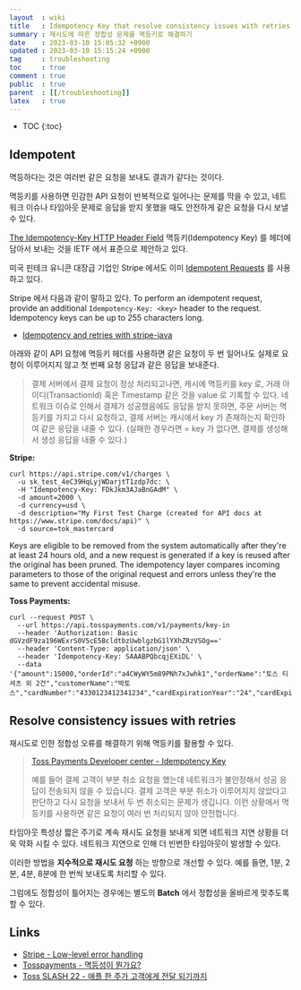 ```yaml
---
layout  : wiki
title   : Idempotency Key that resolve consistency issues with retries
summary : 재시도에 따른 정합성 문제를 멱등키로 해결하기
date    : 2023-03-10 15:05:32 +0900
updated : 2023-03-10 15:15:24 +0900
tag     : troubleshooting
toc     : true
comment : true
public  : true
parent  : [[/troubleshooting]]
latex   : true
---
```

* TOC
{:toc}

## Idempotent

멱등하다는 것은 여러번 같은 요청을 보내도 결과가 같다는 것이다.

멱등키를 사용하면 민감한 API 요청이 반복적으로 일어나는 문제를 막을 수 있고, 네트워크 이슈나 타임아웃 문제로 응답을 받지 못했을 때도 안전하게 같은 요청을 다시 보낼 수 있다.

[The Idempotency-Key HTTP Header Field](https://datatracker.ietf.org/doc/draft-ietf-httpapi-idempotency-key-header/) 멱등키(Idempotency Key) 를 헤더에 담아서 보내는 것을 IETF 에서 표준으로 제안하고 있다.

미국 핀테크 유니콘 대장급 기업인 Stripe 에서도 이미 [Idempotent Requests](https://stripe.com/docs/api/idempotent_requests) 를 사용하고 있다.

Stripe 에서 다음과 같이 말하고 있다. To perform an idempotent request, provide an additional `Idempotency-Key: <key>` header to the request. Idempotency keys can be up to 255 characters long.

- [Idempotency and retries with stripe-java](https://stripe.com/docs/videos/developer-foundations?video=idempotency-and-retries&lang=java)

아래와 같이 API 요청에 멱등키 헤더를 사용하면 같은 요청이 두 번 일어나도 실제로 요청이 이루어지지 않고 첫 번째 요청 응답과 같은 응답을 보내준다.

> 결제 서버에서 결제 요청이 정상 처리되고나면, 캐시에 멱등키를 key 로, 거래 아이디(TransactionId) 혹은 Timestamp 같은 것을 value 로 기록할 수 있다. 네트워크 이슈로 인해서 결제가 성공했음에도 응답을 받지 못하면, 주문 서버는 멱등키를 가지고 다시 요청하고, 결제 서버는 캐시에서 key 가 존재하는지 확인하여 같은 응답을 내줄 수 있다. (실패한 경우라면 = key 가 없다면, 결제를 생성해서 생성 응답을 내줄 수 있다.)

__Stripe:__

```
curl https://api.stripe.com/v1/charges \
  -u sk_test_4eC39HqLyjWDarjtT1zdp7dc: \
  -H "Idempotency-Key: FDkJkm3AJaBnGAdM" \
  -d amount=2000 \
  -d currency=usd \
  -d description="My First Test Charge (created for API docs at https://www.stripe.com/docs/api)" \
  -d source=tok_mastercard
```

Keys are eligible to be removed from the system automatically after they're at least 24 hours old, and a new request is generated if a key is reused after the original has been pruned. The idempotency layer compares incoming parameters to those of the original request and errors unless they're the same to prevent accidental misuse.

__Toss Payments:__

```
curl --request POST \
  --url https://api.tosspayments.com/v1/payments/key-in
  --header 'Authorization: Basic dGVzdF9za196WExrS0V5cE5BcldtbzUwblgzbG1lYXhZRzVSOg=='
  --header 'Content-Type: application/json' \
  --header 'Idempotency-Key: SAAABPQbcqjEXiDL' \
  --data '{"amount":15000,"orderId":"a4CWyWY5m89PNh7xJwhk1","orderName":"토스 티셔츠 외 2건","customerName":"박토스","cardNumber":"4330123412341234","cardExpirationYear":"24","cardExpirationMonth":"07","cardPassword":"12","customerIdentityNumber":"881212"}'
```

## Resolve consistency issues with retries

재시도로 인한 정합성 오류를 해결하기 위해 멱등키를 활용할 수 있다. 

> [Toss Payments Developer center - Idempotency Key](https://docs.tosspayments.com/guides/using-api/idempotency-key)
>
> 예를 들어 결제 고객이 부분 취소 요청을 했는데 네트워크가 불안정해서 성공 응답이 전송되지 않을 수 있습니다. 결제 고객은 부분 취소가 이루어지지 않았다고 판단하고 다시 요청을 보내서 두 번 취소되는 문제가 생깁니다. 이런 상황에서 멱등키를 사용하면 같은 요청이 여러 번 처리되지 않아 안전합니다.

타임아웃 특성상 짧은 주기로 계속 재시도 요청을 보내게 되면 네트워크 지연 상황을 더욱 악화 시킬 수 있다. 네트워크 지연으로 인해 더 빈번한 타임아웃이 발생할 수 있다.

이러한 방법을 __지수적으로 재시도 요청__ 하는 방향으로 개선할 수 있다. 예를 들면, 1분, 2분, 4분, 8분에 한 번씩 보내도록 처리할 수 있다.

그럼에도 정합성이 틀어지는 경우에는 별도의 __Batch__ 에서 정합성을 올바르게 맞추도록 할 수 있다.

## Links

- [Stripe - Low-level error handling](https://stripe.com/docs/error-low-level)
- [Tosspayments - 멱등성이 뭔가요?](https://velog.io/@tosspayments/%EB%A9%B1%EB%93%B1%EC%84%B1%EC%9D%B4-%EB%AD%94%EA%B0%80%EC%9A%94)
- [Toss SLASH 22 - 애플 한 주가 고객에게 전달 되기까지](https://www.youtube.com/watch?v=UOWy6zdsD-c&t=243s)